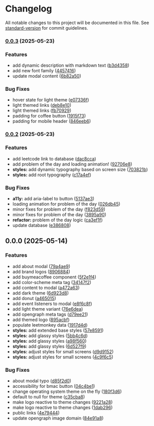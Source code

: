 # Changelog

All notable changes to this project will be documented in this file. See [standard-version](https://github.com/conventional-changelog/standard-version) for commit guidelines.

### [0.0.3](https://github.com/brandonleetran/LeetMonkey/compare/v0.0.2...v0.0.3) (2025-05-23)


### Features

* add dynamic description with markdown text ([b3d4358](https://github.com/brandonleetran/LeetMonkey/commit/b3d435880daffab17448be46abe329f10284da24))
* add new font family ([4457416](https://github.com/brandonleetran/LeetMonkey/commit/4457416efd77151422a6bd453ada636a6e904ca0))
* update modal content ([6b82a50](https://github.com/brandonleetran/LeetMonkey/commit/6b82a50c4f67412fc1c57bf4415859a85865a455))


### Bug Fixes

* hover state for light theme ([e07336f](https://github.com/brandonleetran/LeetMonkey/commit/e07336f58f97fbd1711c71139cd5201dca66527c))
* light themed links ([deb8e10](https://github.com/brandonleetran/LeetMonkey/commit/deb8e1005a05ca4c6df3e5d312be14c520c35df1))
* light themed links ([fb70929](https://github.com/brandonleetran/LeetMonkey/commit/fb70929ee379b9d596d415a5de431c1f71694161))
* padding for coffee button ([1915f73](https://github.com/brandonleetran/LeetMonkey/commit/1915f73a3a5d0fa5cb5e69a313287f8efbc4b343))
* padding for mobile header ([846eeb6](https://github.com/brandonleetran/LeetMonkey/commit/846eeb65b78ade6ea13bfbcd2ea068e852665639))

### [0.0.2](https://github.com/brandonleetran/LeetMonkey/compare/v0.0.1...v0.0.2) (2025-05-23)


### Features

* add leetcode link to database ([dac8cca](https://github.com/brandonleetran/LeetMonkey/commit/dac8ccab14f62e0c8ab56bd088b38946895cedb2))
* add problem of the day and loading animation! ([92706e8](https://github.com/brandonleetran/LeetMonkey/commit/92706e8fc1cb6dfbc10d20d302fef736c5444a97))
* **styles:** add dynamic typography based on screen size ([703821b](https://github.com/brandonleetran/LeetMonkey/commit/703821b1414ef082371cebca5d406dad9669d527))
* **styles:** add root typography ([c17a4ef](https://github.com/brandonleetran/LeetMonkey/commit/c17a4efa237ffe12370af7f3d23d03d92eec2b1e))


### Bug Fixes

* **a11y:** add aria-label to button ([5137ae3](https://github.com/brandonleetran/LeetMonkey/commit/5137ae3e91f6467db6c88bb112ef85ec907712d5))
* loading animation for problem of the day ([026db45](https://github.com/brandonleetran/LeetMonkey/commit/026db4512742380a40ac47b85de96ab7d318ba80))
* minor fixes for problem of the day ([f823d59](https://github.com/brandonleetran/LeetMonkey/commit/f823d598be59bd373e86ddfa25581f1dc8a6aaf9))
* minor fixes for problem of the day ([3895a90](https://github.com/brandonleetran/LeetMonkey/commit/3895a90fa14b24a97d28cd29692b69decdfdccfb))
* **refactor:** problem of the day logic ([ca3ef1f](https://github.com/brandonleetran/LeetMonkey/commit/ca3ef1f5a5da7d6e6198662b282d9343d7076c2b))
* update database ([e386808](https://github.com/brandonleetran/LeetMonkey/commit/e386808f24c82911ccbc4d1af7e844bebb972516))

## 0.0.0 (2025-05-14)


### Features

* add about modal ([79a4ae9](https://github.com/brandonleetran/LeetMonkey/commit/79a4ae9108388b9fc6306637a3b843d2e8aa5033))
* add brand logos ([8906884](https://github.com/brandonleetran/LeetMonkey/commit/8906884cf89727b2aff488a9c0d7700047ebf5bc))
* add buymeacoffee component ([5f2e1f4](https://github.com/brandonleetran/LeetMonkey/commit/5f2e1f4e66dec41dc8ad559de2c379e086b10b4a))
* add color-scheme meta tag ([34147f2](https://github.com/brandonleetran/LeetMonkey/commit/34147f25b3bf2eab0fab43e5957d04a843d1ff0d))
* add content to modal ([a472a63](https://github.com/brandonleetran/LeetMonkey/commit/a472a635b3dd4573b473992616d12955dcf8af74))
* add dark theme ([6d923d8](https://github.com/brandonleetran/LeetMonkey/commit/6d923d8bce16a592c9fff7aa13860ceddf4dd7a8))
* add donut ([a465015](https://github.com/brandonleetran/LeetMonkey/commit/a46501565901a3e50e25a5645feb42e667584361))
* add event listeners to modal ([e8f6c8f](https://github.com/brandonleetran/LeetMonkey/commit/e8f6c8fc8a3deddd2084a753923aa4468561b984))
* add light theme variant ([76e6dea](https://github.com/brandonleetran/LeetMonkey/commit/76e6dea5a79981bca65c4c405f5cae7e34f65aa0))
* add opengraph meta tags ([d79ee21](https://github.com/brandonleetran/LeetMonkey/commit/d79ee21ec5aaa5aa6e8b03eb6edcc10d709be1bb))
* add themed logo ([895acbf](https://github.com/brandonleetran/LeetMonkey/commit/895acbf805fad717802b8c8be519169d75bc38f5))
* populate leetmonkey data ([1917d4d](https://github.com/brandonleetran/LeetMonkey/commit/1917d4d4d54a18ea5bc6c104f9daacd9ffe76f89))
* **styles:** add extended base styles ([57e8591](https://github.com/brandonleetran/LeetMonkey/commit/57e859106339ee155366aedff12ba42b8f7677cf))
* **styles:** add glassy styles ([5bb4c6d](https://github.com/brandonleetran/LeetMonkey/commit/5bb4c6d51cb15f675b1d8405365f0809015c0438))
* **styles:** add glassy styles ([a98f560](https://github.com/brandonleetran/LeetMonkey/commit/a98f560847bef25b2dab9b2cefa9905ecb4238c3))
* **styles:** add glassy styles ([6d527f9](https://github.com/brandonleetran/LeetMonkey/commit/6d527f92586523e61e7237ebabfd1405e73a2482))
* **styles:** adjust styles for small screens ([d9d9152](https://github.com/brandonleetran/LeetMonkey/commit/d9d9152601ca63c3b9910f9f993d800a697c5dea))
* **styles:** adjust styles for small screens ([4c9f6c5](https://github.com/brandonleetran/LeetMonkey/commit/4c9f6c57c5d139fd330486029c99f6e7600a75f9))


### Bug Fixes

* about modal typo ([d85f2d0](https://github.com/brandonleetran/LeetMonkey/commit/d85f2d0b3fe0dbdda6ce5cffaaa7570fc31a6f8f))
* accessibility for bmac button ([04c4be1](https://github.com/brandonleetran/LeetMonkey/commit/04c4be17a9ac980df6966b0d3730a1a574d63d90))
* change operating system theme on the fly ([180f3d6](https://github.com/brandonleetran/LeetMonkey/commit/180f3d68010745676125af6c0e4a325c9a4ef075))
* default to null for theme ([c35cba8](https://github.com/brandonleetran/LeetMonkey/commit/c35cba878778126f9b0a48a5ed9b2855a94518cd))
* make logo reactive to theme changes ([9221a28](https://github.com/brandonleetran/LeetMonkey/commit/9221a28c71c8954a1ff5db7d8a06db1ed01e493c))
* make logo reactive to theme changes ([1dab296](https://github.com/brandonleetran/LeetMonkey/commit/1dab29664ef9c4c63c5b9d0f9cd99b05c539f191))
* public links ([4e79444](https://github.com/brandonleetran/LeetMonkey/commit/4e79444cb913e3aaa6c826cc29c684a36dd1710e))
* update opengraph image domain ([84e91a8](https://github.com/brandonleetran/LeetMonkey/commit/84e91a86341772762565f174ed9d99e72cb5ebee))
